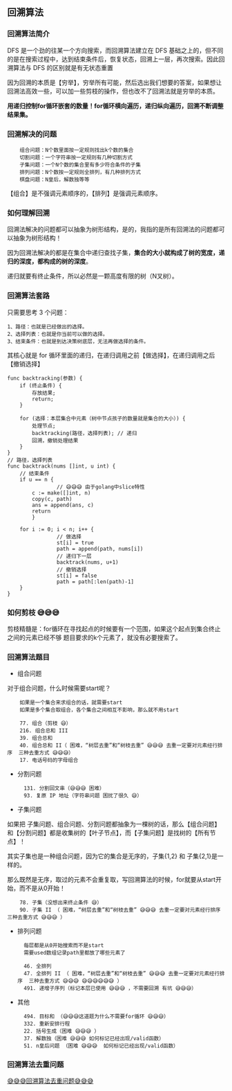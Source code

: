## 回溯算法

### 回溯算法简介

DFS 是一个劲的往某一个方向搜索，而回溯算法建立在 DFS 基础之上的，但不同的是在搜索过程中，达到结束条件后，恢复状态，回溯上一层，再次搜索。因此回溯算法与 DFS 的区别就是有无状态重置

因为回溯的本质是【穷举】，穷举所有可能，然后选出我们想要的答案，如果想让回溯法高效一些，可以加一些剪枝的操作，但也改不了回溯法就是穷举的本质。

**用递归控制for循环嵌套的数量！for循环横向遍历，递归纵向遍历，回溯不断调整结果集。**

### 回溯解决的问题

        组合问题：N个数里面按一定规则找出k个数的集合
        切割问题：一个字符串按一定规则有几种切割方式
        子集问题：一个N个数的集合里有多少符合条件的子集
        排列问题：N个数按一定规则全排列，有几种排列方式
        棋盘问题：N皇后，解数独等等


【组合】是不强调元素顺序的，【排列】是强调元素顺序。

### 如何理解回溯


回溯法解决的问题都可以抽象为树形结构，是的，我指的是所有回溯法的问题都可以抽象为树形结构！

因为回溯法解决的都是在集合中递归查找子集，**集合的大小就构成了树的宽度，递归的深度，都构成的树的深度**。

递归就要有终止条件，所以必然是一颗高度有限的树（N叉树）。

### 回溯算法套路

只需要思考 3 个问题：

	1、路径：也就是已经做出的选择。
	2、选择列表：也就是你当前可以做的选择。
	3、结束条件：也就是到达决策树底层，无法再做选择的条件。

其核心就是 for 循环里面的递归，在递归调用之前【做选择】，在递归调用之后【撤销选择】



```golang
func backtracking(参数) {
    if (终止条件) {
        存放结果;
        return;
    }

    for (选择：本层集合中元素（树中节点孩子的数量就是集合的大小）) {
        处理节点;
        backtracking(路径，选择列表); // 递归
        回溯，撤销处理结果
    }
}
// 路径，选择列表
func backtrack(nums []int, u int) {
	// 结束条件
	if u == n {
                // 😅😅😅 由于golang中slice特性
		c := make([]int, n)
		copy(c, path)
		ans = append(ans, c)
		return
        }
    
	for i := 0; i < n; i++ {
                // 做选择
                st[i] = true
                path = append(path, nums[i])
                // 递归下一层
                backtrack(nums, u+1)
                // 撤销选择
                st[i] = false
                path = path[:len(path)-1]
	}
}
```

### 如何剪枝 😅😅😅

剪枝精髓是：for循环在寻找起点的时候要有一个范围，如果这个起点到集合终止之间的元素已经不够 题目要求的k个元素了，就没有必要搜索了。

### 回溯算法题目

- 组合问题

对于组合问题，什么时候需要start呢？

        如果是一个集合来求组合的话，就需要start
        如果是多个集合取组合，各个集合之间相互不影响，那么就不用start

        77. 组合（剪枝 😅）
        216. 组合总和 III
        39. 组合总和
        40. 组合总和 II（ 困难，“树层去重”和“树枝去重” 😅😅😅 去重一定要对元素经行排序  三种去重方式 😅😅😅）
        17. 电话号码的字母组合

- 分割问题


        131. 分割回文串（😅😅😅 困难）
        93. 复原 IP 地址（字符串问题 困扰了很久 😅）

- 子集问题

如果把 子集问题、组合问题、分割问题都抽象为一棵树的话，那么【组合问题】和【分割问题】都是收集树的【叶子节点】，而【子集问题】是找树的【所有节点】！

其实子集也是一种组合问题，因为它的集合是无序的，子集{1,2} 和 子集{2,1}是一样的。

那么既然是无序，取过的元素不会重复取，写回溯算法的时候，for就要从start开始，而不是从0开始！

        78. 子集（没想出来终止条件 😅）
        90. 子集 II （ 困难，“树层去重”和“树枝去重” 😅😅😅 去重一定要对元素经行排序  三种去重方式 😅😅😅 ）

- 排列问题

        每层都是从0开始搜索而不是start
        需要used数组记录path里都放了哪些元素了

        46. 全排列
        47. 全排列 II （ 困难，“树层去重”和“树枝去重” 😅😅😅 去重一定要对元素经行排序  三种去重方式 😅😅😅 😅😅😅😅😅😅 ）
        491. 递增子序列（标记本层已使用 😅😅😅 ，不需要回溯 有坑 😅😅😅）

- 其他

        494. 目标和 （😅😅😅这道题为什么不需要for循环 😅😅😅）
        332. 重新安排行程
        22. 括号生成（困难 😅😅😅 ）
        37. 解数独（困难 😅😅😅 如何标记已经出现/valid函数）
        51. n皇后问题 （困难 😅😅😅  如何标记已经出现/valid函数）


### 回溯算法去重问题

[😅😅😅回溯算法去重问题😅😅😅](https://github.com/youngyangyang04/leetcode-master/blob/master/problems/%E5%9B%9E%E6%BA%AF%E7%AE%97%E6%B3%95%E5%8E%BB%E9%87%8D%E9%97%AE%E9%A2%98%E7%9A%84%E5%8F%A6%E4%B8%80%E7%A7%8D%E5%86%99%E6%B3%95.md)



       